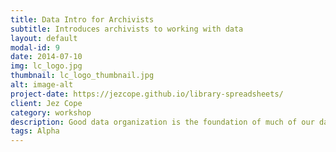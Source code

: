 ```yaml
---
title: Data Intro for Archivists
subtitle: Introduces archivists to working with data
layout: default
modal-id: 9
date: 2014-07-10
img: lc_logo.jpg
thumbnail: lc_logo_thumbnail.jpg
alt: image-alt
project-date: https://jezcope.github.io/library-spreadsheets/
client: Jez Cope
category: workshop
description: Good data organization is the foundation of much of our day-to-day work in libraries. Most librarians have data or do data entry in spreadsheets. Spreadsheet programs are very useful graphical interfaces for designing data tables and handling very basic data quality control functions.
tags: Alpha
---
```

